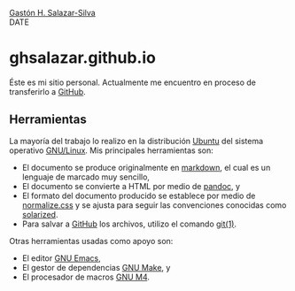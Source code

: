 [Gastón H. Salazar-Silva](http://ghsalazar.github.io)  
DATE

# ghsalazar.github.io


Éste es mi sitio personal. Actualmente me encuentro en proceso de
transferirlo a [GitHub](github.com).

## Herramientas

La mayoría del trabajo lo realizo en la distribución
[Ubuntu](http://www.ubuntu.com/) del sistema operativo
[GNU/Linux](http://es.wikipedia.org/wiki/GNU/Linux). Mis principales
herramientas son:

* El documento se produce originalmente en
  [markdown](http://daringfireball.net/projects/markdown/), el cual es
  un lenguaje de marcado muy sencillo,
* El documento se convierte a HTML por medio de [pandoc](http://johnmacfarlane.net/pandoc/), y
* El formato del documento producido se establece por medio de
  [normalize.css](http://necolas.github.com/normalize.css/) y se
  ajusta para seguir las convenciones conocidas como
  [solarized](http://ethanschoonover.com/solarized).
* Para salvar a [GitHub](github.com) los archivos, utilizo el comando [git(1)](git-scm.com).
 
Otras herramientas usadas como apoyo son:

* El editor [GNU Emacs](http://www.gnu.org/software/emacs/),
* El gestor de dependencias
  [GNU Make](http://www.gnu.org/software/make/), y
* El procesador de macros [GNU M4](http://www.gnu.org/software/m4/).
